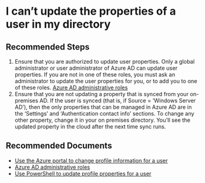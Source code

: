 <properties 
    pageTitle="I can’t update the properties of a user in my directory"
    description=" I can’t update the properties of a user in my directory"
    service="microsoft.aad"
    resource="Microsoft_AAD_IAM"
    authors="Jeffsta-MSFT"
    ms.author="jeffsta"
    displayOrder="2"
    selfHelpType="resource"
    resourceTags="userandgroups_overview,userandgroups_user"
    cloudEnvironments="MoonCake"
    articleId="activedirectory-usersandgroups-edit-users-troubleshooter-mooncake"
/>


# I can’t update the properties of a user in my directory 

## **Recommended Steps**
1.	Ensure that you are authorized to update user properties. Only a global administrator or user administrator of Azure AD can update user properties. If you are not in one of these roles, you must ask an administrator to update the user properties for you, or to add you to one of these roles. [Azure AD administrative roles](https://docs.azure.cn/active-directory/users-groups-roles/directory-assign-admin-roles)
2.	Ensure that you are not updating a property that is synced from your on-premises AD. If the user is synced (that is, if Source = ‘Windows Server AD’), then the only properties that can be managed in Azure AD are in the ‘Settings’ and ‘Authentication contact info’ sections. To change any other property, change it in your on premises directory. You’ll see the updated property in the cloud after the next time sync runs.

## **Recommended Documents**

* [Use the Azure portal to change profile information for a user](https://docs.azure.cn/active-directory/fundamentals/active-directory-users-profile-azure-portal) 
* [Azure AD administrative roles](https://docs.azure.cn/active-directory/users-groups-roles/directory-assign-admin-roles) 
* [Use PowerShell to update profile properties for a user](https://docs.microsoft.com/powershell/azuread/v2/set-azureaduser) 
